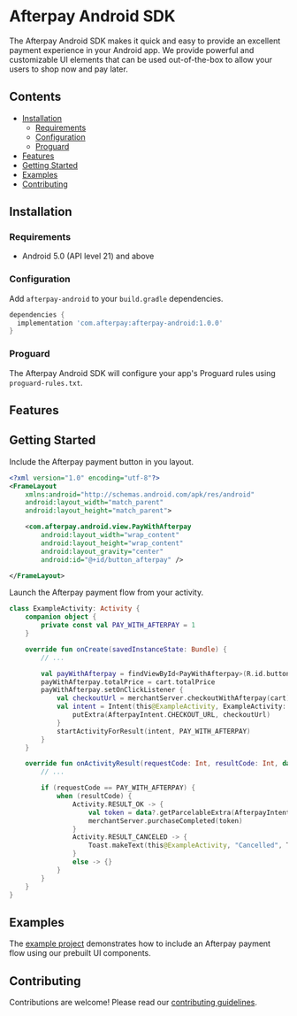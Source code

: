 # Afterpay Android SDK

The Afterpay Android SDK makes it quick and easy to provide an excellent payment experience in your Android app. We provide powerful and customizable UI elements that can be used out-of-the-box to allow your users to shop now and pay later.

## Contents

- [Installation](#installation)
    - [Requirements](#requirements)
    - [Configuration](#configuration)
    - [Proguard](#proguard)
- [Features](#features)
- [Getting Started](#getting-started)
- [Examples](#examples)
- [Contributing](#contributing)

## Installation

### Requirements

- Android 5.0 (API level 21) and above

### Configuration

Add `afterpay-android` to your `build.gradle` dependencies.

```gradle
dependencies {
  implementation 'com.afterpay:afterpay-android:1.0.0'
}
```

### Proguard

The Afterpay Android SDK will configure your app's Proguard rules using `proguard-rules.txt`.

## Features

## Getting Started

Include the Afterpay payment button in you layout.

```xml
<?xml version="1.0" encoding="utf-8"?>
<FrameLayout
    xmlns:android="http://schemas.android.com/apk/res/android"
    android:layout_width="match_parent"
    android:layout_height="match_parent">

    <com.afterpay.android.view.PayWithAfterpay
        android:layout_width="wrap_content"
        android:layout_height="wrap_content"
        android:layout_gravity="center"
        android:id="@+id/button_afterpay" />

</FrameLayout>
```

Launch the Afterpay payment flow from your activity.

```kotlin
class ExampleActivity: Activity {
    companion object {
        private const val PAY_WITH_AFTERPAY = 1
    }

    override fun onCreate(savedInstanceState: Bundle) {
        // ...

        val payWithAfterpay = findViewById<PayWithAfterpay>(R.id.button_afterpay)
        payWithAfterpay.totalPrice = cart.totalPrice
        payWithAfterpay.setOnClickListener {
            val checkoutUrl = merchantServer.checkoutWithAfterpay(cart)
            val intent = Intent(this@ExampleActivity, ExampleActivity::class.java).apply {
                putExtra(AfterpayIntent.CHECKOUT_URL, checkoutUrl)
            }
            startActivityForResult(intent, PAY_WITH_AFTERPAY)
        }
    }

    override fun onActivityResult(requestCode: Int, resultCode: Int, data: Intent?) {
        // ...

        if (requestCode == PAY_WITH_AFTERPAY) {
            when (resultCode) {
                Activity.RESULT_OK -> {
                    val token = data?.getParcelableExtra(AfterpayIntent.CHECKOUT_TOKEN)
                    merchantServer.purchaseCompleted(token)
                }
                Activity.RESULT_CANCELED -> {
                    Toast.makeText(this@ExampleActivity, "Cancelled", Toast.LENGTH_SHORT).show()
                }
                else -> {}
            }
        }
    }
}
```

## Examples

The [example project](./example) demonstrates how to include an Afterpay payment flow using our prebuilt UI components.

## Contributing

Contributions are welcome! Please read our [contributing guidelines](./CONTRIBUTING.md).

